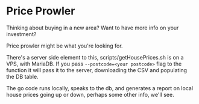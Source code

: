 # Price Prowler

Thinking about buying in a new area? Want to have more info on your investment?

Price prowler might be what you're looking for.

There's a server side element to this, scripts/getHousePrices.sh is on a VPS, with MariaDB.
If you pass ```--postcode=<your postcode>``` flag to the function it will pass it to the server, downloading the CSV and populating the DB table.

The go code runs locally, speaks to the db, and generates a report on local 
house prices going up or down, perhaps some other info, we'll see.
